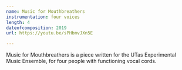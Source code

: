 ```yaml
---
name: Music for Mouthbreathers
instrumentation: four voices
length: 4
dateofcomposition: 2019
url: https://youtu.be/sPHbmvJXn5E

---
```

Music for Mouthbreathers is a piece written for the UTas Experimental Music Ensemble, for four people with functioning vocal cords.